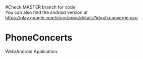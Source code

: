 #Check MASTER branch for code   
You can also find the android version at https://play.google.com/store/apps/details?id=ch.converge.pco

# PhoneConcerts

Web/Android Application.
 
